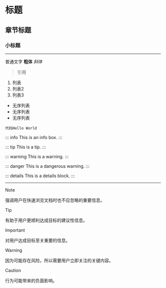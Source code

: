 # 标题
## 章节标题
### 小标题
---
普通文字
**粗体**
*斜体*
> 引用

1. 列表
2. 列表2
3. 列表3

- 无序列表
- 无序列表
- 无序列表

`代码Hello World`

::: info
This is an info box.
:::

::: tip
This is a tip.
:::

::: warning
This is a warning.
:::

::: danger
This is a dangerous warning.
:::

::: details
This is a details block.
:::

---


> [!NOTE]
> 强调用户在快速浏览文档时也不应忽略的重要信息。

> [!TIP]
> 有助于用户更顺利达成目标的建议性信息。

> [!IMPORTANT]
> 对用户达成目标至关重要的信息。

> [!WARNING]
> 因为可能存在风险，所以需要用户立即关注的关键内容。

> [!CAUTION]
> 行为可能带来的负面影响。